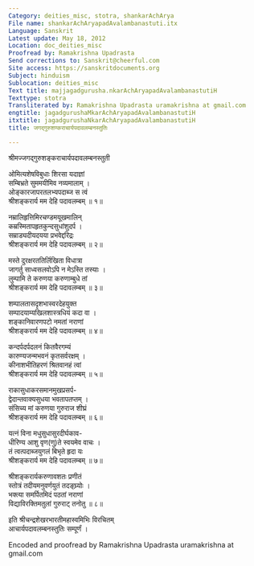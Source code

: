```yaml
---
Category: deities_misc, stotra, shankarAchArya
File name: shankarAchAryapadAvalambanastuti.itx
Language: Sanskrit
Latest update: May 18, 2012
Location: doc_deities_misc
Proofread by: Ramakrishna Upadrasta
Send corrections to: Sanskrit@cheerful.com
Site access: https://sanskritdocuments.org
Subject: hinduism
Sublocation: deities_misc
Text title: majjagadgurusha.nkarAchAryapadAvalambanastutiH
Texttype: stotra
Transliterated by: Ramakrishna Upadrasta uramakrishna at gmail.com
engtitle: jagadgurushaMkarAchAryapadAvalambanastutiH
itxtitle: jagadgurushaNkarAchAryapadAvalambanastutiH
title: जगद्गुरुशण्कराचार्यपदावलम्बनस्तुतिः

---
```

  
 श्रीमज्जगद्गुरुशङ्कराचार्यपदावलम्बनस्तुती   
  
ओमित्यशेषविबुधाः शिरसा यदाज्ञां  
सम्बिभ्रते सुममयीमिव नव्यमालाम् ।  
ओङ्कारजापरतलभ्यपदाब्ज स त्वं  
श्रीशङ्करार्य मम देहि पदावलम्बम् ॥ १॥  
  
नम्रालिहृत्तिमिरचण्डमयूखमालिन्  
कम्रस्मितापहृतकुन्दसुधांशुदर्प ।  
सम्राड्यदीयदयया प्रभवेद्दरिद्रः  
श्रीशङ्करार्य मम देहि पदावलम्बम् ॥ २॥  
  
मस्ते दुरक्षरततिर्लिखिता विधात्रा  
जागर्तु साध्वसलवोऽपि न मेऽस्ति तस्याः ।  
लुम्पामि ते करुणया करुणाम्बुधे तां  
श्रीशङ्करार्य मम देहि पदावलम्बम् ॥ ३॥  
  
शम्पालतासदृशभास्वरदेहयुक्त  
सम्पादयाम्यखिलशास्त्रधियं कदा वा ।  
शङ्कानिवारणपटो नमतां नराणां  
श्रीशङ्करार्य मम देहि पदावलम्बम् ॥ ४॥  
  
कन्दर्पदर्पदलनं कितवैरगम्यं  
कारुण्यजन्मभवनं कृतसर्वरक्षम् ।  
कीनाशभीतिहरणं श्रितवानहं त्वां  
श्रीशङ्करार्य मम देहि पदावलम्बम् ॥ ५॥  
  
राकासुधाकरसमानमुखप्रसर्प-  
द्वेदान्तवाक्यसुधया भवतापतप्तम् ।  
संसिच्य मां करुणया गुरुराज शीघ्रं  
श्रीशङ्करार्य मम देहि पदावलम्बम् ॥ ६॥  
  
यत्नं विना मधुसुधासुरदीर्घकाव-  
धीरिण्य आशु वृण(णु)ते स्वयमेव वाचः ।  
तं त्वत्पदाब्जयुगलं बिभृते हृदा यः  
श्रीशङ्करार्य मम देहि पदावलम्बम् ॥ ७॥  
  
श्रीशङ्करार्यकरुणावशतः प्रणीतं  
स्तोत्रं तदीयमनुवर्णयुतं तदङ्घ्र्योः ।  
भक्त्या समर्पितमिदं पठतां नराणां  
विद्याविरक्तिमतुलां गुरुराट् तनोतु ॥ ८॥  
  
इति श्रीचन्द्रशेखरभारतीमहास्वमिभिः विरचितम्  
आचार्यपदावलम्बनस्तुतिः सम्पूर्णं ।  
  
  
Encoded and proofread by Ramakrishna Upadrasta uramakrishna at gmail.com   
  
